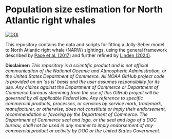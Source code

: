 # Population size estimation for North Atlantic right whales
[![DOI](https://zenodo.org/badge/DOI/10.5281/zenodo.14757355.svg)](https://doi.org/10.5281/zenodo.14757355)

This repository contains the data and scripts for fitting a Jolly-Seber model to North Atlantic right whale (NARW) sightings, using the general framework described by [Pace et al. (2017)](https://onlinelibrary.wiley.com/doi/full/10.1002/ece3.3406) and further refined by [Linden (2024)](https://www.biorxiv.org/content/10.1101/2024.10.11.617830v1).

**Disclaimer:** *This repository is a scientific product and is not official communication of the National Oceanic and Atmospheric Administration, or the United States Department of Commerce. All NOAA GitHub project code is provided on an 'as is' basis and the user assumes responsibility for its use. Any claims against the Department of Commerce or Department of Commerce bureaus stemming from the use of this GitHub project will be governed by all applicable Federal law. Any reference to specific commercial products, processes, or services by service mark, trademark, manufacturer, or otherwise, does not constitute or imply their endorsement, recommendation or favoring by the Department of Commerce. The Department of Commerce seal and logo, or the seal and logo of a DOC bureau, shall not be used in any manner to imply endorsement of any commercial product or activity by DOC or the United States Government.*
